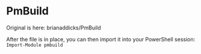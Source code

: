 PmBuild
====

Original is here: brianaddicks/PmBuild

After the file is in place, you can then import it into your PowerShell session:
`Import-Module pmbuild`

